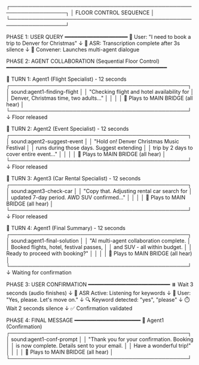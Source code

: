 ┌─────────────────────────────────────────────────────────────────┐
│                    FLOOR CONTROL SEQUENCE                       │
└─────────────────────────────────────────────────────────────────┘

PHASE 1: USER QUERY
━━━━━━━━━━━━━━━━━━━━
🎤 User: "I need to book a trip to Denver for Christmas"
    ↓
📝 ASR: Transcription complete after 3s silence
    ↓
🧠 Convener: Launches multi-agent dialogue


PHASE 2: AGENT COLLABORATION (Sequential Floor Control)
━━━━━━━━━━━━━━━━━━━━━━━━━━━━━━━━━━━━━━━━━━━━━━━━━━━

🎯 TURN 1: Agent1 (Flight Specialist) - 12 seconds
   ┌────────────────────────────────────────────────┐
   │ sound:agent1-finding-flight                    │
   │ "Checking flight and hotel availability for    │
   │  Denver, Christmas time, two adults..."        │
   │                                                 │
   │ 🎵 Plays to MAIN BRIDGE (all hear)             │
   └────────────────────────────────────────────────┘
          ↓ Floor released

🎯 TURN 2: Agent2 (Event Specialist) - 12 seconds
   ┌────────────────────────────────────────────────┐
   │ sound:agent2-suggest-event                     │
   │ "Hold on! Denver Christmas Music Festival      │
   │  runs during those days. Suggest extending     │
   │  trip by 2 days to cover entire event..."      │
   │                                                 │
   │ 🎵 Plays to MAIN BRIDGE (all hear)             │
   └────────────────────────────────────────────────┘
          ↓ Floor released

🎯 TURN 3: Agent3 (Car Rental Specialist) - 12 seconds
   ┌────────────────────────────────────────────────┐
   │ sound:agent3-check-car                         │
   │ "Copy that. Adjusting rental car search for    │
   │  updated 7-day period. AWD SUV confirmed..."   │
   │                                                 │
   │ 🎵 Plays to MAIN BRIDGE (all hear)             │
   └────────────────────────────────────────────────┘
          ↓ Floor released

🎯 TURN 4: Agent1 (Final Summary) - 12 seconds
   ┌────────────────────────────────────────────────┐
   │ sound:agent1-final-solution                    │
   │ "AI multi-agent collaboration complete.        │
   │  Booked flights, hotel, festival passes,       │
   │  and SUV - all within budget.                  │
   │  Ready to proceed with booking?"               │
   │                                                 │
   │ 🎵 Plays to MAIN BRIDGE (all hear)             │
   └────────────────────────────────────────────────┘
          ↓ Waiting for confirmation


PHASE 3: USER CONFIRMATION
━━━━━━━━━━━━━━━━━━━━━━━━━━
    ⏸️  Wait 3 seconds (audio finishes)
    ↓
🎤 ASR Active: Listening for keywords
    ↓
🎤 User: "Yes, please. Let's move on."
    ↓
🔍 Keyword detected: "yes", "please"
    ↓
⏱️  Wait 2 seconds silence
    ↓
✅ Confirmation validated


PHASE 4: FINAL MESSAGE
━━━━━━━━━━━━━━━━━━━━━
🎯 Agent1 (Confirmation)
   ┌────────────────────────────────────────────────┐
   │ sound:agent1-conf-prompt                       │
   │ "Thank you for your confirmation. Booking      │
   │  is now complete. Details sent to your email.  │
   │  Have a wonderful trip!"                       │
   │                                                 │
   │ 🎵 Plays to MAIN BRIDGE (all hear)             │
   └────────────────────────────────────────────────┘

